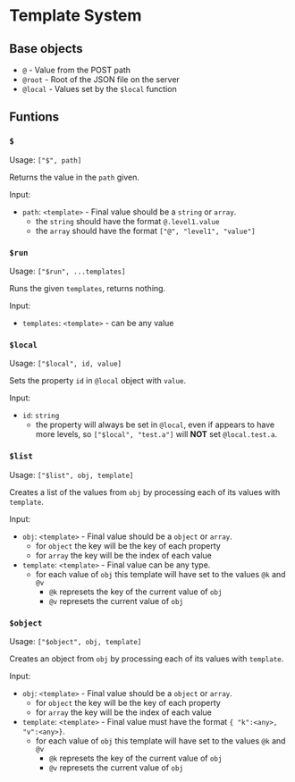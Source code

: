 # Template System

## Base objects

* `@` - Value from the POST path
* `@root` - Root of the JSON file on the server
* `@local` - Values set by the `$local` function


## Funtions

### `$`

Usage: `["$", path]`

Returns the value in the `path` given.

Input:

* `path`: `<template>` - Final value should be a `string` or `array`.
  * the `string` should have the format `@.level1.value`
  * the `array` should have the format `["@", "level1", "value"]`



### `$run`

Usage: `["$run", ...templates]`

Runs the given `templates`, returns nothing.

Input:

* `templates`: `<template>` - can be any value



### `$local`

Usage: `["$local", id, value]`

Sets the property `id` in `@local` object with `value`.

Input:

* `id`: `string`
  * the property will always be set in `@local`, even if appears to have more levels, so `["$local", "test.a"]` will __NOT__ set `@local.test.a`.



### `$list`

Usage: `["$list", obj, template]`

Creates a list of the values from `obj` by processing each of its values with `template`.

Input:

* `obj`: `<template>` - Final value should be a `object` or `array`.
  * for `object` the key will be the key of each property
  * for `array` the key will be the index of each value
* `template`: `<template>` - Final value can be any type.
  * for each value of `obj` this template will have set to the values `@k` and `@v`
    * `@k` represets the key of the current value of `obj`
    * `@v` represets the current value of `obj`



### `$object`

Usage: `["$object", obj, template]`

Creates an object from `obj` by processing each of its values with `template`.

Input:

* `obj`: `<template>` - Final value should be a `object` or `array`.
  * for `object` the key will be the key of each property
  * for `array` the key will be the index of each value
* `template`: `<template>` - Final value must have the format `{ "k":<any>, "v":<any>}`.
  * for each value of `obj` this template will have set to the values `@k` and `@v`
    * `@k` represets the key of the current value of `obj`
    * `@v` represets the current value of `obj`